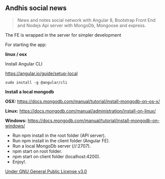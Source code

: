 
## **Andhis social news**


> News and notes social network with Angular 8, Bootstrap Front End and
> Nodejs Api server with MongoDb, Mongoose and express.

The FE is wrapped in the server for simpler development

For starting the app:

**linux / osx**

Install Angular CLI

https://angular.io/guide/setup-local

```sudo install -g @angular/cli```

**Install a local mongodb**

**OSX:**
https://docs.mongodb.com/manual/tutorial/install-mongodb-on-os-x/

**Linux:**
https://docs.mongodb.com/manual/administration/install-on-linux/

**Windows:**
https://docs.mongodb.com/manual/tutorial/install-mongodb-on-windows/

  - Run npm install in the root folder (API server).
  - Run npm install in the client folder (Angular FE).
  - Run a local MongoDb server (//:2707).
  - npm start on root folder.
  - npm start on client folder (localhost:4200).
 -  Enjoy!. 
 
[Under GNU General Public License v3.0](https://github.com/jacovinus/andhis-social/blob/master/LICENSE)
